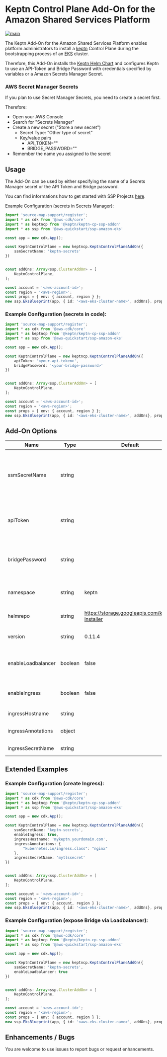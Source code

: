 # Keptn Control Plane Add-On for the Amazon Shared Services Platform

[![main](https://github.com/keptn-sandbox/keptn-ssp-addon/actions/workflows/main.yml/badge.svg)](https://github.com/keptn-sandbox/keptn-ssp-addon/actions/workflows/main.yml)

The Keptn Add-On for the Amazon Shared Services Platform enables platform administrators to install a [keptn](keptn.sh) Control Plane during the bootstrapping process of an [EKS](https://aws.amazon.com/eks/) cluster.

Therefore, this Add-On installs the [Keptn Helm Chart](https://github.com/keptn/keptn/tree/master/installer) and configures Keptn to use an API-Token and Bridge Password with credentials specified by variables or a Amazon Secrets Manager Secret.

### AWS Secret Manager Secrets
If you plan to use Secret Manager Secrets, you need to create a secret first.

Therefore:
* Open your AWS Console
* Search for "Secrets Manager"
* Create a new secret ("Store a new secret")
  * Secret Type: "Other type of secret"
  * Key/value pairs
    * API_TOKEN="<your-api-token>"
    * BRIDGE_PASSWORD="<your-bridge-password>"
* Remember the name you assigned to the secret

## Usage
The Add-On can be used by either specifying the name of a Secrets Manager secret or the API Token and Bridge password.

You can find informations how to get started with SSP Projects [here](https://aws-quickstart.github.io/ssp-amazon-eks/getting-started/). 


Example Configuration (secrets in Secrets Manager):

```typescript
import 'source-map-support/register';
import * as cdk from '@aws-cdk/core'
import * as keptncp from '@keptn/keptn-cp-ssp-addon'
import * as ssp from '@aws-quickstart/ssp-amazon-eks'

const app = new cdk.App();

const KeptnControlPlane = new keptncp.KeptnControlPlaneAddOn({
    ssmSecretName: 'keptn-secrets'
})


const addOns: Array<ssp.ClusterAddOn> = [
    KeptnControlPlane,
];

const account = '<aws-account-id>';
const region = '<aws-region>';
const props = { env: { account, region } };
new ssp.EksBlueprint(app, { id: '<aws-eks-cluster-name>', addOns}, props);
```

### Example Configuration (secrets in code):

```typescript
import 'source-map-support/register';
import * as cdk from '@aws-cdk/core'
import * as keptncp from '@keptn/keptn-cp-ssp-addon'
import * as ssp from '@aws-quickstart/ssp-amazon-eks'

const app = new cdk.App();

const KeptnControlPlane = new keptncp.KeptnControlPlaneAddOn({
    apiToken: '<your-api-token>',
    bridgePassword: '<your-bridge-password>'
})


const addOns: Array<ssp.ClusterAddOn> = [
    KeptnControlPlane,
];

const account = '<aws-account-id>';
const region = '<aws-region>';
const props = { env: { account, region } };
new ssp.EksBlueprint(app, { id: '<aws-eks-cluster-name>', addOns}, props);
```

## Add-On Options

|Name            |Type     |Default                     |Description
|----------------|---------|----------------------------|------------------------------------
| ssmSecretName  | string  |  | The AWS Secrets Manager Secret which is containing the Keptn bridge password and API Token (keys: API_TOKEN, BRIDGE_PASSWORD)
| apiToken | string |  | Keptn API Token is used to connect to the Keptn API, not needed if a ssmSecretName is specified
| bridgePassword | string |  | Keptn Bridge Password is used to login to the Keptn bridge, not needed if a ssmSecretName is specified
| namespace | string | keptn | Namespace where the keptn Control Plane will be deployed
| helmrepo | string | https://storage.googleapis.com/keptn-installer | Helm Repository which will be used for installing Keptn
| version | string | 0.11.4 | The Version of Keptn which should get installed
| enableLoadbalancer | boolean | false | Expose Keptn's Bridge and API Gateway service as type Loadbalancer instead of ClusterIP
| enableIngress | boolean | false | Create an Ingress object to Expose Keptn's Bridge and API Gateway
| ingressHostname | string | | The Hostname for the Ingress object
| ingressAnnotations | object | | Add additional Ingress Annotations like the ingress class
| ingressSecretName | string | | Configure an ingress secretName

## Extended Examples

### Example Configuration (create Ingress):

```typescript
import 'source-map-support/register';
import * as cdk from '@aws-cdk/core'
import * as keptncp from '@keptn/keptn-cp-ssp-addon'
import * as ssp from '@aws-quickstart/ssp-amazon-eks'

const app = new cdk.App();

const KeptnControlPlane = new keptncp.KeptnControlPlaneAddOn({
    ssmSecretName: 'keptn-secrets',
    enableIngress: true,
    ingressHostname: 'mykeptn.yourdomain.com',
    ingressAnnotations: {
        "kubernetes.io/ingress.class": "nginx"
    },
    ingressSecretName: 'mytlssecret'
})


const addOns: Array<ssp.ClusterAddOn> = [
    KeptnControlPlane,
];

const account = '<aws-account-id>';
const region = '<aws-region>';
const props = { env: { account, region } };
new ssp.EksBlueprint(app, { id: '<aws-eks-cluster-name>', addOns}, props);
```

### Example Configuration (expose Bridge via Loadbalancer):

```typescript
import 'source-map-support/register';
import * as cdk from '@aws-cdk/core'
import * as keptncp from '@keptn/keptn-cp-ssp-addon'
import * as ssp from '@aws-quickstart/ssp-amazon-eks'

const app = new cdk.App();

const KeptnControlPlane = new keptncp.KeptnControlPlaneAddOn({
    ssmSecretName: 'keptn-secrets',
    enableLoadbalancer: true
})


const addOns: Array<ssp.ClusterAddOn> = [
    KeptnControlPlane,
];

const account = '<aws-account-id>';
const region = '<aws-region>';
const props = { env: { account, region } };
new ssp.EksBlueprint(app, { id: '<aws-eks-cluster-name>', addOns}, props);
```

## Enhancements / Bugs 
You are welcome to use issues to report bugs or request enhancements.